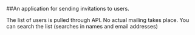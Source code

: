 ##An application for sending invitations to users.

The list of users is pulled through API. No actual mailing takes place.
You can search the list (searches in names and email addresses)